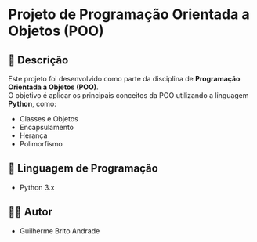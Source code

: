 # Projeto de Programação Orientada a Objetos (POO)  

## 📌 Descrição  
Este projeto foi desenvolvido como parte da disciplina de **Programação Orientada a Objetos (POO)**.  
O objetivo é aplicar os principais conceitos da POO utilizando a linguagem **Python**, como:  
- Classes e Objetos  
- Encapsulamento  
- Herança  
- Polimorfismo  

## 🚀 Linguagem de Programação  
- Python 3.x  

## 👨‍💻 Autor  
- Guilherme Brito Andrade  
